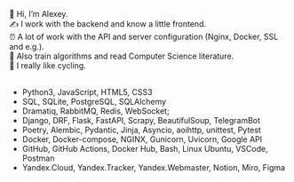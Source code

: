 <div>👋 Hi, I’m Alexey.</div>
<div>✍️ I work with the backend and know a little frontend.</div>
<div>⏰ A lot of work with the API and server configuration (Nginx, Docker, SSL and e.g.).</div>
<div>🧠 Also train algorithms and read Computer Science literature.</div>
<div>🤟 I really like cycling.</div>
<br>

- Python3, JavaScript, HTML5, CSS3
- SQL, SQLite, PostgreSQL, SQLAlchemy
- Dramatiq, RabbitMQ, Redis, WebSocket;
- Django, DRF, Flask, FastAPI, Scrapy, BeautifulSoup, TelegramBot
- Poetry, Alembic, Pydantic, Jinja, Asyncio, aoihttp, unittest, Pytest
- Docker, Docker-compose, NGINX, Gunicorn, Uvicorn, Google API
- GitHub, GitHub Actions, Docker Hub, Bash, Linux Ubuntu, VSCode, Postman
- Yandex.Cloud, Yandex.Tracker, Yandex.Webmaster, Notion, Miro, Figma
<!---
and <a href="https://steamcommunity.com/id/CyII4iK">computer games</a>
AlexeyPlz/AlexeyPlz is a ✨ special ✨ repository because its `README.md` (this file) appears on your GitHub profile.
You can click the Preview link to take a look at your changes.
--->
